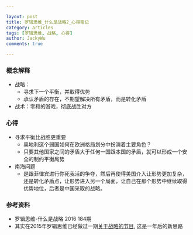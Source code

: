 ```yaml
---

layout: post
title: 罗辑思维_什么是战略2_心得笔记
category: articles
tags: [罗辑思维, 战略, 心得]
author: JackyWu
comments: true

---
```


### 概念解释

- 战略：
    - 寻求下一个平衡，并取得优势
    - 承认矛盾的存在，不期望解决所有矛盾，而是转化矛盾
- 战术：零和的游戏，彻底战胜对方

### 心得

- 寻求平衡比战胜更重要
    - 奥地利这个弱国如何在欧洲格局划分中扮演着主要角色？
    - 只要其他国家之间的矛盾大于任何一国跟本国的矛盾，就可以形成一个安全的制约平衡局势
- 南海问题
    - 是跟菲律宾进行你死我活的争夺，然后再使得美国介入让形势更加复杂，还是转化矛盾点，让形势进入另一个局面，让自己在那个形势中继续取得优势地位，后者是中国采取的战略。

### 参考资料

- 罗辑思维-什么是战略 2016 184期
- 其实在2015年罗辑思维已经做过一期[关于战略的节目](罗辑思维_什么是战略_心得笔记), 这是一年后的新思路
